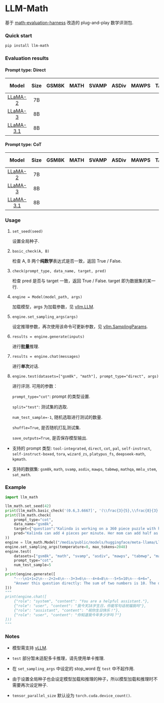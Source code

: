 # LLM-Math

基于 [math-evaluation-harness](https://github.com/ZubinGou/math-evaluation-harness/) 改造的 plug-and-play 数学评测包.

### Quick start

```bash
pip install llm-math
```

### Evaluation results

#### Prompt type: Direct

|  Model                                                     | Size | GSM8K | MATH | SVAMP | ASDiv | MAWPS | TAB | MQA | MMLU STEM | SAT |
|:-------:                                                   |:----:|:-----:|:----:|:-----:|:-----:|:-----:|:---:|:---:|:---------:|:---:|
| [LLaMA-2](https://huggingface.co/meta-llama/Llama-2-7b-hf) |  7B  |       |      |       |       |       |     |     |           |     |
| [LLaMA-3](https://huggingface.co/meta-llama/Meta-Llama-3-8B)|  8B |       |      |       |       |       |     |     |           |     |
| [LLaMA-3.1](https://huggingface.co/meta-llama/Meta-Llama-3.1-8B) | 8B |       |      |       |       |       |     |     |           |     |

#### Prompt type: CoT

|  Model                                                     | Size | GSM8K | MATH | SVAMP | ASDiv | MAWPS | TAB | MQA | MMLU STEM | SAT |
|:-------:                                                   |:----:|:-----:|:----:|:-----:|:-----:|:-----:|:---:|:---:|:---------:|:---:|
| [LLaMA-2](https://huggingface.co/meta-llama/Llama-2-7b-hf) |  7B  |       |      |       |       |       |     |     |           |     |
| [LLaMA-3](https://huggingface.co/meta-llama/Meta-Llama-3-8B)|  8B |       |      |       |       |       |     |     |           |     |
| [LLaMA-3.1](https://huggingface.co/meta-llama/Meta-Llama-3.1-8B) | 8B |       |      |       |       |       |     |     |           |     |

### Usage

1. `set_seed(seed)`

   设置全局种子.

2. `basic_check(A, B)`

   检查 A, B 两个**纯数学**表达式是否一致，返回 True / False.

3. `check(prompt_type, data_name, target, pred)`

   检查 pred 是否与 target 一致，返回 True / False. target 即为数据集的某一行.

4. `engine = Model(model_path, args)`

   加载模型，args 为加载参数，见 [vllm.LLM](https://docs.vllm.ai/en/latest/dev/offline_inference/llm.html#vllm.LLM).

5. `engine.set_sampling_args(args)`

   设定推理参数，再次使用该命令可更新参数，见 [vllm.SamplingParams](https://docs.vllm.ai/en/latest/dev/sampling_params.html#vllm.SamplingParams).

6. `results = engine.generate(inputs)`

   进行**批量**推理.

7. `results = engine.chat(messages)`

   进行**单次**对话.

8. `engine.test(datasets=["gsm8k", "math"], prompt_type="direct", args)`

   进行评测. 可用的参数：

   `prompt_type="cot"`: prompt 的类型设置.

   `split="test"`: 测试集的选取.

   `num_test_sample=-1`, 随机选取进行测试的数量.

   `shuffle=True`, 是否随机打乱测试集.

   `save_outputs=True`, 是否保存模型输出.

- 支持的 prompt 类型: `tool-integrated`, `direct`, `cot`, `pal`, `self-instruct`, `self-instruct-boxed`, `tora`, `wizard_zs`, `platypus_fs`, `deepseek-math`, `kpmath`.

- 支持的数据集: `gsm8k`, `math`, `svamp`, `asdiv`, `mawps`, `tabmwp`, `mathqa`, `mmlu_stem`, `sat_math`.

### Example

```python
import llm_math

llm_math.set_seed(42)
print(llm_math.basic_check('(0.6,3.6667]', '(\\frac{3}{5},\\frac{8}{3} + 1]'))
print(llm_math.check(
    prompt_type="cot",
    data_name="gsm8k",
    target={"question":"Kalinda is working on a 360 piece puzzle with her mom. Kalinda can normally add 4 pieces per minute. Her mom can typically place half as many pieces per minute as Kalinda.  How many hours will it take them to complete this puzzle?","answer":"Her mom places 2 pieces per minute because 4 \/ 2 = <<4\/2=2>>2\nOn average they get in 6 pieces per minute because 4 + 2 = <<4+2=6>>6\nIt will take 60 minutes to complete the puzzle because 360 \/ 6 = <<360\/6=60>>60\nIt will take one hour because 60 \/ 60 = <<60\/60=1>>1\n#### 1","idx":228},
    pred="Kalinda can add 4 pieces per minute. Her mom can add half as many pieces per minute as Kalinda. So her mom can add 2 pieces per minute. 360 pieces divided by 4 is 90. 90 divided by 2 is 45. 45 minutes is 1 hour. The answer is 1 hour."
))
engine = llm_math.Model("/media/public/models/huggingface/meta-llama/Llama-2-7b-hf", enforce_eager=False)
engine.set_sampling_args(temperature=0, max_tokens=2048)
engine.test(
    datasets=["gsm8k", "math", "svamp", "asdiv", "mawps", "tabmwp", "mathqa", "mmlu_stem", "sat_math"],
    prompt_type="cot",
    num_test_sample=5
)
print(engine.generate([
    "---\n1+1=2\n---2+2=4\n---3+3=6\n---4+4=8\n---5+5=10\n---6+6=",
    "Answer this question directly: The sum of two numbers is 10. The difference of the same two numbers is 4. What are the two numbers?"
]))
"""
print(engine.chat([
    {"role": "system", "content": "You are a helpful assistant."},
    {"role": "user", "content": "我今天18岁生日，你能写句话祝福我吗"},
    {"role": "assistant", "content": "祝你生日快乐！"},
    {"role": "user", "content": "你知道我今年多少岁吗？"}
]))
"""
```

### Notes

- 模型需支持 [vLLM](https://github.com/vllm-project/vllm).

- `test` 部分暂未适配多卡推理，请先使用单卡推理.

- 在 `set_sampling_args` 中设定的 stop_word 在 `test` 中不起作用.

- 由于设置全局种子也会设定模型加载和推理的种子，所以模型加载和推理时不需要再次设定种子.

- `tensor_parallel_size` 默认设为 `torch.cuda.device_count()`.
